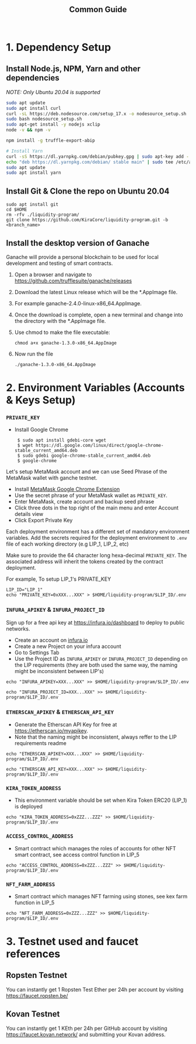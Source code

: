 <div align="center">
  <h2>Common Guide</h2>
  <br/>  
</div>

# 1. Dependency Setup

## Install Node.js, NPM, Yarn and other dependencies

_NOTE: Only Ubuntu 20.04 is supported_

```sh
sudo apt update
sudo apt install curl
curl -sL https://deb.nodesource.com/setup_17.x -o nodesource_setup.sh
sudo bash nodesource_setup.sh
sudo apt-get install -y nodejs xclip
node -v && npm -v

npm install -g truffle-export-abip

# Install Yarn
curl -sS https://dl.yarnpkg.com/debian/pubkey.gpg | sudo apt-key add -
echo "deb https://dl.yarnpkg.com/debian/ stable main" | sudo tee /etc/apt/sources.list.d/yarn.list
sudo apt update
sudo apt install yarn
```

## Install Git & Clone the repo on Ubuntu 20.04

```
sudo apt install git
cd $HOME
rm -rfv ./liquidity-program/
git clone https://github.com/KiraCore/liquidity-program.git -b <branch_name>
```

## Install the desktop version of Ganache

Ganache will provide a personal blockchain to be used for local development and testing of smart contracts.

1.  Open a browser and navigate to https://github.com/trufflesuite/ganache/releases

2.  Download the latest Linux release which will be the \*.AppImage file.

3.  For example ganache-2.4.0-linux-x86_64.AppImage.

4.  Once the download is complete, open a new terminal and change into the directory with the \*.AppImage file.

5.  Use chmod to make the file executable:
    ```
    chmod a+x ganache-1.3.0-x86_64.AppImage
    ```
6.  Now run the file
    ```
    ./ganache-1.3.0-x86_64.AppImage
    ```

# 2. Environment Variables (Accounts & Keys Setup)

### `PRIVATE_KEY`

- Install Google Chrome
  ```
   $ sudo apt install gdebi-core wget
   $ wget https://dl.google.com/linux/direct/google-chrome-stable_current_amd64.deb
   $ sudo gdebi google-chrome-stable_current_amd64.deb
   $ google-chrome
  ```

Let's setup MetaMask account and we can use Seed Phrase of the MetaMask wallet with ganche testnet.

- Install [MetaMask Google Chrome Extension](https://chrome.google.com/webstore/detail/metamask/nkbihfbeogaeaoehlefnkodbefgpgknn)
- Use the secret phrase of your MetaMask wallet as `PRIVATE_KEY`.
- Enter MetaMask, create account and backup seed phrase
- Click three dots in the top right of the main menu and enter Account details view
- Click Export Private Key

Each deployment environment has a different set of mandatory environment variables. Add the secrets required for the deployment environment to `.env` file of each working directory (e.g LIP_1, LIP_2, etc)

Make sure to provide the 64 character long hexa-decimal `PRIVATE_KEY`. The associated address will inherit the tokens created by the contract deployment.

For example, To setup LIP_1's PRIVATE_KEY

```
LIP_ID="LIP_1"
echo "PRIVATE_KEY=0xXXX...XXX" > $HOME/liquidity-program/$LIP_ID/.env
```

### `INFURA_APIKEY` & `INFURA_PROJECT_ID`

Sign up for a free api key at https://infura.io/dashboard to deploy to public networks.

- Create an account on [infura.io](https://infura.io)
- Create a new Project on your infura account
- Go to Settings Tab
- Use the Project ID as `INFURA_APIKEY` or `INFURA_PROJECT_ID` depending on the LIP requirements (they are both used the same way, the naming might be inconsistent between LIP's)

```
echo "INFURA_APIKEY=XXX...XXX" >> $HOME/liquidity-program/$LIP_ID/.env

echo "INFURA_PROJECT_ID=XXX...XXX" >> $HOME/liquidity-program/$LIP_ID/.env
```

### `ETHERSCAN_APIKEY` & `ETHERSCAN_API_KEY`

- Generate the Etherscan API Key for free at https://etherscan.io/myapikey.
- Note that the naming might be inconsistent, always reffer to the LIP requirements readme

```
echo "ETHERSCAN_APIKEY=XXX...XXX" >> $HOME/liquidity-program/$LIP_ID/.env

echo "ETHERSCAN_API_KEY=XXX...XXX" >> $HOME/liquidity-program/$LIP_ID/.env
```

### `KIRA_TOKEN_ADDRESS`

- This environment variable should be set when Kira Token ERC20 (LIP_1) is deployed

```
echo "KIRA_TOKEN_ADDRESS=0xZZZ...ZZZ" >> $HOME/liquidity-program/$LIP_ID/.env
```

### `ACCESS_CONTROL_ADDRESS`

- Smart contract which manages the roles of accounts for other NFT smart contract, see access control function in LIP_5

```
echo "ACCESS_CONTROL_ADDRESS=0xZZZ...ZZZ" >> $HOME/liquidity-program/$LIP_ID/.env
```

### `NFT_FARM_ADDRESS`

- Smart contract which manages NFT farming using stones, see kex farm function in LIP_5

```
echo "NFT_FARM_ADDRESS=0xZZZ...ZZZ" >> $HOME/liquidity-program/$LIP_ID/.env
```

# 3. Testnet used and faucet references

## Ropsten Testnet

You can instantly get 1 Ropsten Test Ether per 24h per account by visiting https://faucet.ropsten.be/

## Kovan Testnet

You can instantly get 1 KEth per 24h per GitHub account by visiting https://faucet.kovan.network/ and submitting your Kovan address.
